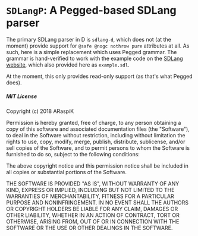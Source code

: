 # `SDLangP`: A Pegged-based SDLang parser

The primary SDLang parser in D is `sdlang-d`, which does not (at the moment) provide
support for `@safe @nogc nothrow pure` attributes at all. As such, here is a simple
replacement which uses Pegged grammar. The grammar is hand-verified to work with the
example code on the [SDLang website][sdlang], which also provided here as `example.sdl`.
  
At the moment, this only provides read-only support (as that's what Pegged does).

##### MIT License
Copyright (c) 2018 ARaspiK

Permission is hereby granted, free of charge, to any person obtaining a copy
of this software and associated documentation files (the "Software"), to deal
in the Software without restriction, including without limitation the rights
to use, copy, modify, merge, publish, distribute, sublicense, and/or sell
copies of the Software, and to permit persons to whom the Software is
furnished to do so, subject to the following conditions:

The above copyright notice and this permission notice shall be included in all
copies or substantial portions of the Software.

THE SOFTWARE IS PROVIDED "AS IS", WITHOUT WARRANTY OF ANY KIND, EXPRESS OR
IMPLIED, INCLUDING BUT NOT LIMITED TO THE WARRANTIES OF MERCHANTABILITY,
FITNESS FOR A PARTICULAR PURPOSE AND NONINFRINGEMENT. IN NO EVENT SHALL THE
AUTHORS OR COPYRIGHT HOLDERS BE LIABLE FOR ANY CLAIM, DAMAGES OR OTHER
LIABILITY, WHETHER IN AN ACTION OF CONTRACT, TORT OR OTHERWISE, ARISING FROM,
OUT OF OR IN CONNECTION WITH THE SOFTWARE OR THE USE OR OTHER DEALINGS IN THE
SOFTWARE.

[sdlang]: https://sdlang.org

